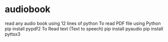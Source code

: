 # audiobook
read any audio book using 12 lines of python To read PDF file using Python pip install pypdf2 To Read text (Text to speech) pip install pyaudio pip install pyttsx3

